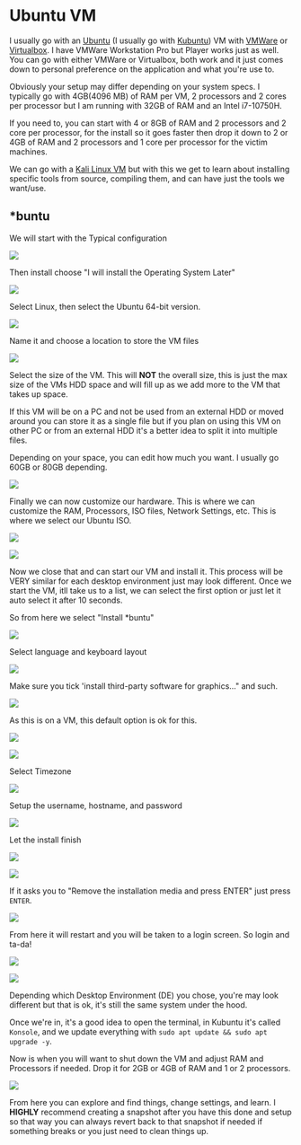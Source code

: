 # Ubuntu VM

I usually go with an [Ubuntu](https://ubuntu.com/) (I usually go with [Kubuntu](https://kubuntu.org/)) VM with [VMWare](https://customerconnect.vmware.com/en/downloads/details?downloadGroup=WKST-PLAYER-1623-NEW\&productId=1039\&rPId=85399) or [Virtualbox](https://www.virtualbox.org/). I have VMWare Workstation Pro but Player works just as well. You can go with either VMWare or Virtualbox, both work and it just comes down to personal preference on the application and what you're use to.

Obviously your setup may differ depending on your system specs. I typically go with 4GB(4096 MB) of RAM per VM, 2 processors and 2 cores per processor but I am running with 32GB of RAM and an Intel i7-10750H.

If you need to, you can start with 4 or 8GB of RAM and 2 processors and 2 core per processor, for the install so it goes faster then drop it down to 2 or 4GB of RAM and 2 processors and 1 core per processor for the victim machines.

We can go with a [Kali Linux VM](https://www.kali.org/get-kali/) but with this we get to learn about installing specific tools from source, compiling them, and can have just the tools we want/use.&#x20;

## \*buntu

We will start with the Typical configuration

![](<../../../.gitbook/assets/image (254).png>)

Then install choose "I will install the Operating System Later"

![](<../../../.gitbook/assets/image (2) (1) (1) (1) (1).png>)

Select Linux, then select the Ubuntu 64-bit version.

![](<../../../.gitbook/assets/image (11) (1).png>)

Name it and choose a location to store the VM files

![](<../../../.gitbook/assets/image (398).png>)

Select the size of the VM. This will **NOT** the overall size, this is just the max size of the VMs HDD space and will fill up as we add more to the VM that takes up space.

If this VM will be on a PC and not be used from an external HDD or moved around you can store it as a single file but if you plan on using this VM on other PC or from an external HDD it's a better idea to split it into multiple files.

Depending on your space, you can edit how much you want. I usually go 60GB or 80GB depending.

![](<../../../.gitbook/assets/image (400).png>)

Finally we can now customize our hardware. This is where we can customize the RAM, Processors, ISO files, Network Settings, etc. This is where we select our Ubuntu ISO.

![](<../../../.gitbook/assets/image (273).png>)

![](<../../../.gitbook/assets/image (262).png>)

Now we close that and can start our VM and install it. This process will be VERY similar for each desktop environment just may look different. Once we start the VM, itll take us to a list, we can select the first option or just let it auto select it after 10 seconds.

So from here we select "Install \*buntu"

![](<../../../.gitbook/assets/image (401).png>)

Select language and keyboard layout

![](<../../../.gitbook/assets/image (270).png>)

Make sure you tick 'install third-party software for graphics..." and such.&#x20;

![](<../../../.gitbook/assets/image (453).png>)

As this is on a VM, this default option is ok for this.

![](<../../../.gitbook/assets/image (9) (3).png>)

![](<../../../.gitbook/assets/image (275).png>)

Select Timezone

![](<../../../.gitbook/assets/image (19) (1).png>)

Setup the username, hostname, and password

![](<../../../.gitbook/assets/image (408).png>)

Let the install finish

![](<../../../.gitbook/assets/image (267).png>)

![](<../../../.gitbook/assets/image (26) (1).png>)

If it asks you to "Remove the installation media and press ENTER" just press `ENTER`.

![](<../../../.gitbook/assets/image (260).png>)

From here it will restart and you will be taken to a login screen. So login and ta-da!

![](<../../../.gitbook/assets/image (257).png>)

![](<../../../.gitbook/assets/image (12) (1).png>)

Depending which Desktop Environment (DE) you chose, you're may look different but that is ok, it's still the same system under the hood.

Once we're in, it's a good idea to open the terminal, in Kubuntu it's called `Konsole`, and we update everything with `sudo apt update && sudo apt upgrade -y`.

Now is when you will want to shut down the VM and adjust RAM and Processors if needed. Drop it for 2GB or 4GB of RAM and 1 or 2 processors.

![](<../../../.gitbook/assets/image (329).png>)

From here you can explore and find things, change settings, and learn. I **HIGHLY** recommend creating a snapshot after you have this done and setup so that way you can always revert back to that snapshot if needed if something breaks or you just need to clean things up.
